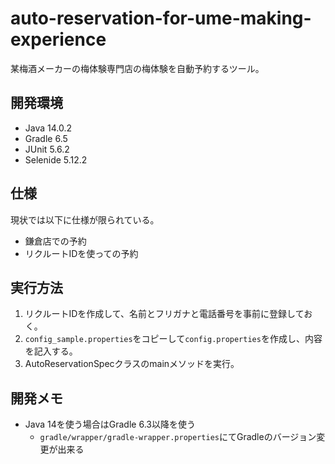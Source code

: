 # auto-reservation-for-ume-making-experience
某梅酒メーカーの梅体験専門店の梅体験を自動予約するツール。

## 開発環境
- Java 14.0.2
- Gradle 6.5
- JUnit 5.6.2
- Selenide 5.12.2

## 仕様
現状では以下に仕様が限られている。
- 鎌倉店での予約
- リクルートIDを使っての予約

## 実行方法
1. リクルートIDを作成して、名前とフリガナと電話番号を事前に登録しておく。
2. `config_sample.properties`をコピーして`config.properties`を作成し、内容を記入する。
3. AutoReservationSpecクラスのmainメソッドを実行。

## 開発メモ
- Java 14を使う場合はGradle 6.3以降を使う
  - `gradle/wrapper/gradle-wrapper.properties`にてGradleのバージョン変更が出来る
